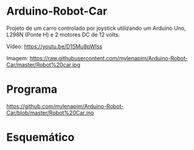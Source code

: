 # Arduino-Robot-Car

Projeto de um carro controlado por joystick utilizando um Arduino Uno, L298N (Ponte H) e 2 motores DC de 12 volts.

Vídeo: https://youtu.be/D15Mu8pWIss

Imagem: https://raw.githubusercontent.com/mylenapim/Arduino-Robot-Car/master/Robot%20car.jpg

# Programa

https://github.com/mylenapim/Arduino-Robot-Car/blob/master/Robot%20Car.ino

# Esquemático


